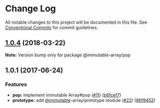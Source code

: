 # Change Log

All notable changes to this project will be documented in this file.
See [Conventional Commits](https://conventionalcommits.org) for commit guidelines.

<a name="1.0.4"></a>
## [1.0.4](https://github.com/azu/immutable-array-prototype/compare/v1.0.3...v1.0.4) (2018-03-22)




**Note:** Version bump only for package @immutable-array/pop

<a name="1.0.1"></a>
## 1.0.1 (2017-06-24)


### Features

* **pop:** implement immutable Array#pop ([#11](https://github.com/azu/immutable-array-prototype/issues/11)) ([b6fcef7](https://github.com/azu/immutable-array-prototype/commit/b6fcef7))
* **prototype:** add [@immutable](https://github.com/immutable)-array/prototype module ([#22](https://github.com/azu/immutable-array-prototype/issues/22)) ([86f9452](https://github.com/azu/immutable-array-prototype/commit/86f9452))
